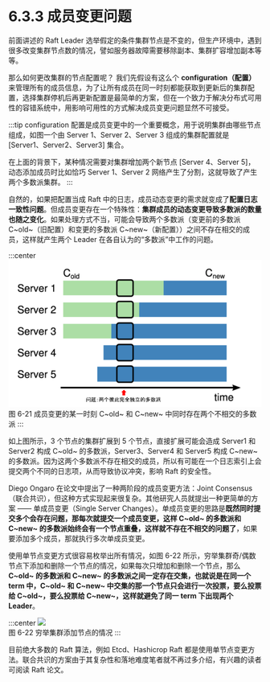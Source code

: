 # 6.3.3 成员变更问题

前面讲述的 Raft Leader 选举假定的条件集群节点是不变的，但生产环境中，遇到很多改变集群节点数的情况，譬如服务器故障需要移除副本、集群扩容增加副本等等。

那么如何更改集群的节点配置呢？ 我们先假设有这么个 **configuration（配置）** 来管理所有的成员信息，为了让所有成员在同一时刻都能获取到更新后的集群配置，选择集群停机后再更新配置是最简单的方案，但在一个致力于解决分布式可用性的容错系统中，用影响可用性的方式解决成员变更问题显然不可接受。

:::tip configuration
配置是成员变更中的一个重要概念，用于说明集群由哪些节点组成，如图一个由 Server 1、Server 2、Server 3 组成的集群配置就是 [Server1、Server2、Server3] 集合。

在上面的背景下，某种情况需要对集群增加两个新节点 [Server 4、Server 5]，动态添加成员时比如恰巧 Server 1、Server 2 网络产生了分割，这就导致了产生两个多数派集群。
:::

自然的，如果把配置当成 Raft 中的日志，成员动态变更的需求就变成了**配置日志一致性问题**。但成员变更存在一个特殊性：**集群成员的动态变更导致多数派的数量也随之变化**。如果处理方式不当，可能会导致两个多数派（变更前的多数派 C~old~（旧配置）和变更的多数派 C~new~（新配置））之间不存在相交的成员，这样就产生两个 Leader 在各自认为的“多数派”中工作的问题。

:::center
  ![](../assets/raft-ConfChange.png) <br/>
  图 6-21 成员变更的某一时刻 C~old~ 和 C~new~ 中同时存在两个不相交的多数派
:::

如上图所示，3 个节点的集群扩展到 5 个节点，直接扩展可能会造成 Server1 和 Server2 构成 C~old~ 的多数派，Server3、Server4 和 Server5 构成 C~new~ 的多数派。因为这两个多数派不存在相交的成员，所以有可能在一个日志索引上会提交两个不同的日志项，从而导致协议冲突，影响 Raft 的安全性。

Diego Ongaro 在论文中提出了一种两阶段的成员变更方法：Joint Consensus（联合共识），但这种方式实现起来很复杂。其他研究人员就提出一种更简单的方案 —— 单成员变更（Single Server Changes）。单成员变更的思路是**既然同时提交多个会存在问题，那每次就提交一个成员变更，这样 C~old~ 的多数派和 C~new~ 的多数派始终会有一个节点重叠，这样就不存在不相交的问题了**，如果要添加多个成员，那就执行多次单成员变更。

使用单节点变更方式很容易枚举出所有情况，如图 6-22 所示，穷举集群奇/偶数节点下添加和删除一个节点的情况，如果每次只增加和删除一个节点，那么 **C~old~ 的多数派和 C~new~ 的多数派之间一定存在交集，也就说是在同一个 term 中，C~old~ 和 C~new~ 中交集的那一个节点只会进行一次投票，要么投票给 C~old~，要么投票给 C~new~，这样就避免了同一 term 下出现两个 Leader**。


:::center
  ![](../assets/raft-single-server.png) <br/>
  图 6-22 穷举集群添加节点的情况
:::

目前绝大多数的 Raft 算法，例如 Etcd、Hashicrop Raft 都是使用单节点变更方法。联合共识的方案由于其复杂性和落地难度笔者就不再过多介绍，有兴趣的读者可阅读 Raft 论文。